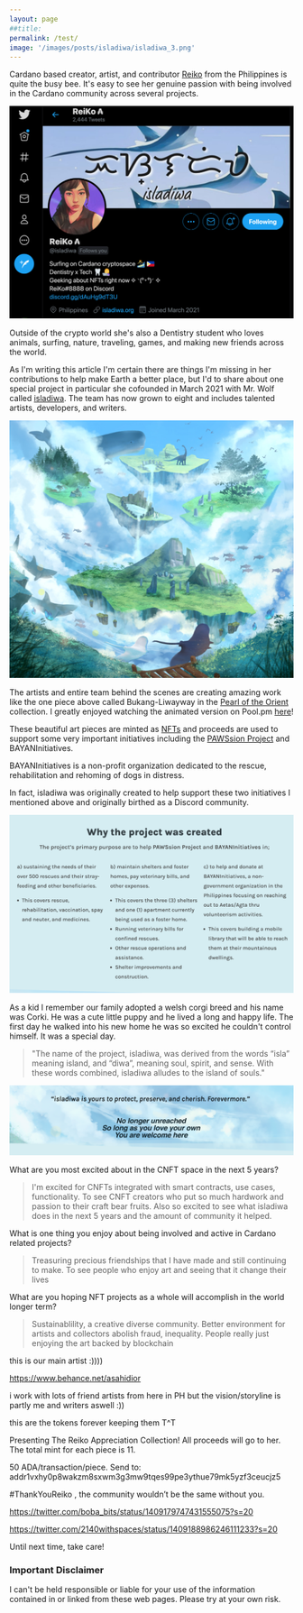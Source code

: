 ```yaml
---
layout: page
##title: 
permalink: /test/ 
image: '/images/posts/isladiwa/isladiwa_3.png'
---
```

Cardano based creator, artist, and contributor [Reiko](https://twitter.com/isladiwa) from the Philippines is quite the busy bee. It's easy to see her genuine passion with being involved in the Cardano community across several projects. 

![](/images/posts/isladiwa/isladiwa_5.png) 

Outside of the crypto world she's also a Dentistry student who loves animals, surfing, nature, traveling, games, and making new friends across the world. 

As I'm writing this article I'm certain there are things I'm missing in her contributions to help make Earth a better place, but I'd to share about one special project in particular she cofounded in March 2021 with Mr. Wolf called [isladiwa](https://isladiwa.org/). The team has now grown to eight and includes talented artists, developers, and writers.

![](/images/posts/isladiwa/isladiwa_1.jpeg) 

The artists and entire team behind the scenes are creating amazing work like the one piece above called Bukang-Liwayway in the [Pearl of the Orient](https://isladiwa.org/cnft-sale/) collection. I greatly enjoyed watching the animated version on Pool.pm [here](https://pool.pm/0b28027fdb48b5f7f97e8c93e5939bc85eb9f0e7fe93e354672ce67d.PearlOfTheOrient01)! 

These beautiful art pieces are minted as [NFTs](https://isladiwa.org/cnft-sale/) and proceeds are used to support some very important initiatives including the [PAWSsion Project](https://pawssionproject.org.ph/) and BAYANInitiatives.

BAYANInitiatives is a non-profit organization dedicated to the rescue, rehabilitation and rehoming of dogs in distress. 

In fact, isladiwa was originally created to help support these two initiatives I mentioned above and originally birthed as a Discord community.

![](/images/posts/isladiwa/isladiwa_2.png) 

As a kid I remember our family adopted a welsh corgi breed and his name was Corki. He was a cute little puppy and he lived a long and happy life. The first day he walked into his new home he was so excited he couldn't control himself. It was a special day. 

> "The name of the project, isladiwa, was derived from the words “isla” meaning island, and “diwa”, meaning soul, spirit, and sense. With these words combined, isladiwa alludes to the island of souls."

![](/images/posts/isladiwa/isladiwa_4.png) 

What are you most excited about in the CNFT space in the next 5 years?

> I'm excited for CNFTs integrated with smart contracts, use cases, functionality. To see CNFT creators who put so much hardwork and passion to their craft bear fruits. Also so excited  to see what isladiwa does in the next 5 years and the amount of community it helped.

What is one thing you enjoy about being involved and active in Cardano related projects?

> Treasuring precious friendships that I have made and still continuing to make. To see people who enjoy art and seeing that it change their lives

What are you hoping NFT projects as a whole will accomplish in the world longer term?

> Sustainablility, a creative diverse community. Better environment for artists and collectors abolish fraud, inequality. People really just enjoying the art backed by blockchain


this is our main artist :))))

https://www.behance.net/asahidior


i work with lots of friend artists from here in PH
but the vision/storyline is partly me and writers aswell :))



this are the tokens forever keeping them T^T


Presenting The Reiko Appreciation Collection! All proceeds will go to her. The total mint for each piece is 11.

50 ADA/transaction/piece.
Send to: addr1vxhy0p8wakzm8sxwm3g3mw9tqes99pe3ythue79mk5yzf3ceucjz5

#ThankYouReiko , the community wouldn’t be the same without you.

https://twitter.com/boba_bits/status/1409179747431555075?s=20

https://twitter.com/2140withspaces/status/1409188986246111233?s=20




Until next time, take care! 

### Important Disclaimer
I can't be held responsible or liable for your use of the information contained in or linked from these web pages. Please try at your own risk.

